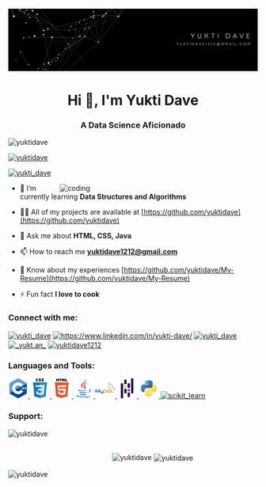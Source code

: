 ![logo](https://github.com/yuktidave/yuktidave/blob/main/banner.jpg)
<h1 align="center">Hi 👋, I'm Yukti Dave</h1>
<h3 align="center">A Data Science Aficionado</h3>

<p align="left"> <img src="https://komarev.com/ghpvc/?username=yuktidave&label=Profile%20views&color=0e75b6&style=flat" alt="yuktidave" /> </p>

<p align="left"> <a href="https://github.com/ryo-ma/github-profile-trophy"><img src="https://github-profile-trophy.vercel.app/?username=yuktidave" alt="yuktidave" /></a> </p>

<p align="left"> <a href="https://twitter.com/yukti_dave" target="blank"><img src="https://img.shields.io/twitter/follow/yukti_dave?logo=twitter&style=for-the-badge" alt="yukti_dave" /></a> </p>
<img align="right" alt="coding" width="400" src="https://imgs.search.brave.com/qnUYpZW_wJMQDLA4X9MetoLm36RZBJKxN4VwoBv33gI/rs:fit:860:0:0:0/g:ce/aHR0cHM6Ly9naWZk/Yi5jb20vaW1hZ2Vz/L2hpZ2gvY29kaW5n/LWdpcmwtYW5pbWF0/aW9uLWZlN3Q0Z2Vq/dXJtdG9mOHYuZ2lm.gif">

- 🌱 I’m currently learning **Data Structures and Algorithms**

- 👨‍💻 All of my projects are available at [https://github.com/yuktidave](https://github.com/yuktidave)

- 💬 Ask me about **HTML, CSS, Java**

- 📫 How to reach me **yuktidave1212@gmail.com**

- 📄 Know about my experiences [https://github.com/yuktidave/My-Resume](https://github.com/yuktidave/My-Resume)

- ⚡ Fun fact **I love to cook**

<h3 align="left">Connect with me:</h3>
<p align="left">
<a href="https://twitter.com/yukti_dave" target="blank"><img align="center" src="https://raw.githubusercontent.com/rahuldkjain/github-profile-readme-generator/master/src/images/icons/Social/twitter.svg" alt="yukti_dave" height="30" width="40" /></a>
<a href="https://linkedin.com/in/https://www.linkedin.com/in/yukti-dave/" target="blank"><img align="center" src="https://raw.githubusercontent.com/rahuldkjain/github-profile-readme-generator/master/src/images/icons/Social/linked-in-alt.svg" alt="https://www.linkedin.com/in/yukti-dave/" height="30" width="40" /></a>
<a href="https://kaggle.com/yukti_dave" target="blank"><img align="center" src="https://raw.githubusercontent.com/rahuldkjain/github-profile-readme-generator/master/src/images/icons/Social/kaggle.svg" alt="yukti_dave" height="30" width="40" /></a>
<a href="https://instagram.com/_yukt.an_" target="blank"><img align="center" src="https://raw.githubusercontent.com/rahuldkjain/github-profile-readme-generator/master/src/images/icons/Social/instagram.svg" alt="_yukt.an_" height="30" width="40" /></a>
<a href="https://auth.geeksforgeeks.org/user/yuktidave1212" target="blank"><img align="center" src="https://raw.githubusercontent.com/rahuldkjain/github-profile-readme-generator/master/src/images/icons/Social/geeks-for-geeks.svg" alt="yuktidave1212" height="30" width="40" /></a>
</p>

<h3 align="left">Languages and Tools:</h3>
<p align="left"> <a href="https://www.w3schools.com/cpp/" target="_blank" rel="noreferrer"> <img src="https://raw.githubusercontent.com/devicons/devicon/master/icons/cplusplus/cplusplus-original.svg" alt="cplusplus" width="40" height="40"/> </a> <a href="https://www.w3schools.com/css/" target="_blank" rel="noreferrer"> <img src="https://raw.githubusercontent.com/devicons/devicon/master/icons/css3/css3-original-wordmark.svg" alt="css3" width="40" height="40"/> </a> <a href="https://www.w3.org/html/" target="_blank" rel="noreferrer"> <img src="https://raw.githubusercontent.com/devicons/devicon/master/icons/html5/html5-original-wordmark.svg" alt="html5" width="40" height="40"/> </a> <a href="https://www.java.com" target="_blank" rel="noreferrer"> <img src="https://raw.githubusercontent.com/devicons/devicon/master/icons/java/java-original.svg" alt="java" width="40" height="40"/> </a> <a href="https://www.mysql.com/" target="_blank" rel="noreferrer"> <img src="https://raw.githubusercontent.com/devicons/devicon/master/icons/mysql/mysql-original-wordmark.svg" alt="mysql" width="40" height="40"/> </a> <a href="https://pandas.pydata.org/" target="_blank" rel="noreferrer"> <img src="https://raw.githubusercontent.com/devicons/devicon/2ae2a900d2f041da66e950e4d48052658d850630/icons/pandas/pandas-original.svg" alt="pandas" width="40" height="40"/> </a> <a href="https://www.python.org" target="_blank" rel="noreferrer"> <img src="https://raw.githubusercontent.com/devicons/devicon/master/icons/python/python-original.svg" alt="python" width="40" height="40"/> </a> <a href="https://scikit-learn.org/" target="_blank" rel="noreferrer"> <img src="https://upload.wikimedia.org/wikipedia/commons/0/05/Scikit_learn_logo_small.svg" alt="scikit_learn" width="40" height="40"/> </a> </p>

<h3 align="left">Support:</h3>
<p><a href="https://ko-fi.com/yuktidave"> <img align="left" src="https://cdn.ko-fi.com/cdn/kofi3.png?v=3" height="50" width="210" alt="yuktidave" /></a></p><br><br>

<p><img align="left" src="https://github-readme-stats.vercel.app/api/top-langs?username=yuktidave&show_icons=true&locale=en&layout=compact" alt="yuktidave" /></p>

<p>&nbsp;<img align="center" src="https://github-readme-stats.vercel.app/api?username=yuktidave&show_icons=true&locale=en" alt="yuktidave" /></p>

<p><img align="center" src="https://github-readme-streak-stats.herokuapp.com/?user=yuktidave&" alt="yuktidave" /></p>
